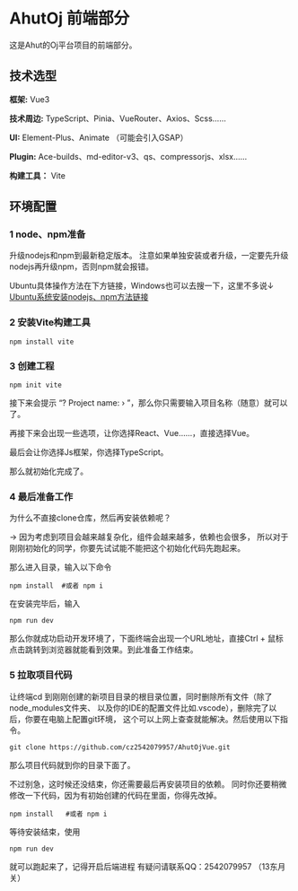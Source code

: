 
# AhutOj 前端部分

这是Ahut的Oj平台项目的前端部分。


## 技术选型

**框架:** Vue3

**技术周边:** TypeScript、Pinia、VueRouter、Axios、Scss……

**UI:** Element-Plus、Animate （可能会引入GSAP）

**Plugin:** Ace-builds、md-editor-v3、qs、compressorjs、xlsx……

**构建工具：** Vite


## 环境配置
### 1 node、npm准备
升级nodejs和npm到最新稳定版本。
注意如果单独安装或者升级，一定要先升级nodejs再升级npm，否则npm就会报错。

Ubuntu具体操作方法在下方链接，Windows也可以去搜一下，这里不多说↓  
[Ubuntu系统安装nodejs、npm方法链接](https://blog.csdn.net/Elford/article/details/123337667)

### 2 安装Vite构建工具
```command
npm install vite
```

### 3 创建工程
```command
npm init vite 
```
接下来会提示 “? Project name: › ”，那么你只需要输入项目名称（随意）就可以了。

再接下来会出现一些选项，让你选择React、Vue……，直接选择Vue。

最后会让你选择Js框架，你选择TypeScript。

那么就初始化完成了。

### 4 最后准备工作
为什么不直接clone仓库，然后再安装依赖呢？

-> 因为考虑到项目会越来越复杂化，组件会越来越多，依赖也会很多，
所以对于刚刚初始化的同学，你要先试试能不能把这个初始化代码先跑起来。

那么进入目录，输入以下命令
```
npm install  #或者 npm i
```

在安装完毕后，输入
```
npm run dev
```

那么你就成功启动开发环境了，下面终端会出现一个URL地址，直接Ctrl + 鼠标
点击跳转到浏览器就能看到效果。到此准备工作结束。

### 5 拉取项目代码
让终端cd 到刚刚创建的新项目目录的根目录位置，同时删除所有文件（除了node_modules文件夹、
以及你的IDE的配置文件比如.vscode），删除完了以后，你要在电脑上配置git环境，
这个可以上网上查查就能解决。然后使用以下指令。
```
git clone https://github.com/cz2542079957/AhutOjVue.git
```

那么项目代码就到你的目录下面了。

不过别急，这时候还没结束，你还需要最后再安装项目的依赖。
同时你还要稍微修改一下代码，因为有初始创建的代码在里面，你得先改掉。
```
npm install   #或者 npm i
```
等待安装结束，使用
```
npm run dev
```
就可以跑起来了，记得开启后端进程
有疑问请联系QQ：2542079957 （13东月关）